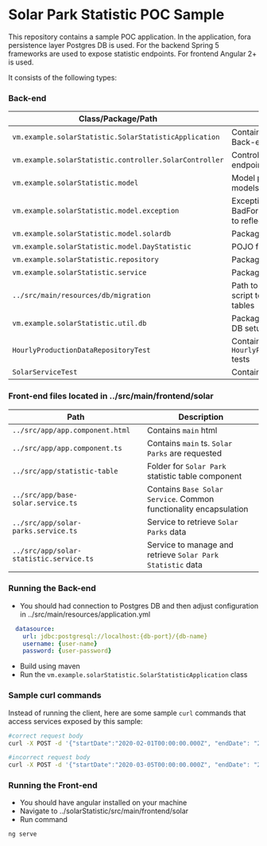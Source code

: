 # Solar Park Statistic POC Sample

This repository contains a sample  POC application. 
In the application, fora persistence layer Postgres DB is used. 
For the backend Spring 5 frameworks are used to expose statistic endpoints. 
For frontend Angular 2+ is used.

It consists of the following types:

### Back-end
| Class/Package/Path                   | Description                                   |
| ----------------------- | --------------------------------------------- |
| `vm.example.solarStatistic.SolarStatisticApplication`                | Contains a `main` method to start Back-end                  |
| `vm.example.solarStatistic.controller.SolarController`                | Controller, that expose two endpoints                   |
| `vm.example.solarStatistic.model`                | Model package, contains all models                  |
| `vm.example.solarStatistic.model.exception`                | Exceptions package, contains BadFormattedDateRangeException to reflect 'bad formatted' request                     |
| `vm.example.solarStatistic.model.solardb`                | Package for `DB` entities                   |
| `vm.example.solarStatistic.model.DayStatistic`                | POJO for reflecting day statistic                   |
| `vm.example.solarStatistic.repository`      | Package for `repository` entities             |
| `vm.example.solarStatistic.service` | Package for `service` entities    |
| `../src/main/resources/db/migration`         | Path to DB migration. Contains script to create all necessary DB tables  |
| `vm.example.solarStatistic.util.db`                | Package for embedded Postgres DB setup   |
| `HourlyProductionDataRepositoryTest`                | Contains `HourlyProductionDataRepository` tests  |
| `SolarServiceTest`                | Contains `SolarService` tests  |

### Front-end files located in ../src/main/frontend/solar
| Path                   | Description                                   |
| ----------------------- | --------------------------------------------- |
| `../src/app/app.component.html`                | Contains `main` html  |
| `../src/app/app.component.ts`                | Contains `main` ts. `Solar Parks` are requested |
| `../src/app/statistic-table`                | Folder for `Solar Park` statistic table component  |
| `../src/app/base-solar.service.ts`                | Contains `Base Solar Service`. Common functionality encapsulation  |
| `../src/app/solar-parks.service.ts`                | Service to retrieve `Solar Parks` data |
| `../src/app/solar-statistic.service.ts`                | Service to manage and retrieve `Solar Park Statistic` data  |


### Running the Back-end
 - You should had connection to Postgres DB and then adjust configuration in ../src/main/resources/application.yml
 ```yml
   datasource:
     url: jdbc:postgresql://localhost:{db-port}/{db-name}
     username: {user-name}
     password: {user-password}
 ```
 - Build using maven
 - Run the `vm.example.solarStatistic.SolarStatisticApplication` class

### Sample curl commands

Instead of running the client, here are some sample `curl` commands that access services exposed
by this sample:

```sh
#correct request body
curl -X POST -d '{"startDate":"2020-02-01T00:00:00.000Z", "endDate": "2020-03-04T12:00:00.000Z"}' -H "Content-Type: application/json" http://localhost:8080/solar/1/statistic

#incorrect request body
curl -X POST -d '{"startDate":"2020-03-05T00:00:00.000Z", "endDate": "2020-03-04T12:00:00.000Z"}' -H "Content-Type: application/json" http://localhost:8080/solar/1/statistic

```
### Running the Front-end
 - You should have angular installed on your machine
 - Navigate to ../solarStatistic/src/main/frontend/solar
 - Run command
```sh
ng serve 
```
